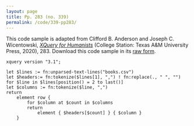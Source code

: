 ```yaml
---
layout: page
title: Pp. 283 (no. 339)
permalink: /code/339-pp283/
---
```


This code sample is adapted from Clifford B. Anderson and Joseph C. Wicentowski, 
[_XQuery for Humanists_](/) (College Station: Texas A&M University Press, 2020), 283. 
Download this code sample in its [raw form](/code/339-pp283/339-pp283.xq).

```xquery
xquery version "3.1";

let $lines := fn:unparsed-text-lines("books.csv")
let $headers:= fn:tokenize($lines[1], ",") ! fn:replace(., " ", "")
for $line in $lines[position() = 2 to last()]
let $columns := fn:tokenize($line, ",")
return
    element row {
        for $column at $count in $columns
        return
            element { $headers[$count] } { $column }
    }
```  
